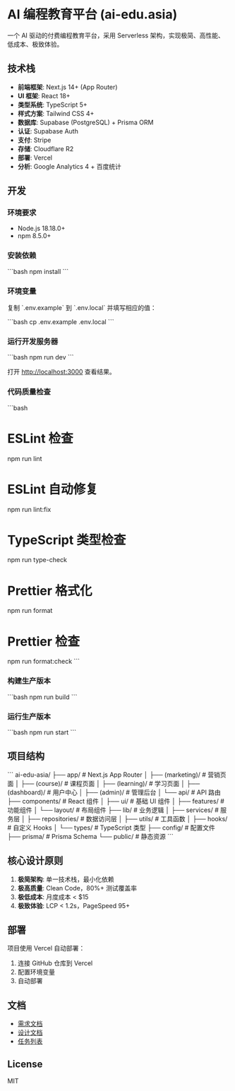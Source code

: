 # AI 编程教育平台 (ai-edu.asia)

一个 AI 驱动的付费编程教育平台，采用 Serverless 架构，实现极简、高性能、低成本、极致体验。

## 技术栈

- **前端框架**: Next.js 14+ (App Router)
- **UI 框架**: React 18+
- **类型系统**: TypeScript 5+
- **样式方案**: Tailwind CSS 4+
- **数据库**: Supabase (PostgreSQL) + Prisma ORM
- **认证**: Supabase Auth
- **支付**: Stripe
- **存储**: Cloudflare R2
- **部署**: Vercel
- **分析**: Google Analytics 4 + 百度统计

## 开发

### 环境要求

- Node.js 18.18.0+
- npm 8.5.0+

### 安装依赖

\`\`\`bash
npm install
\`\`\`

### 环境变量

复制 \`.env.example\` 到 \`.env.local\` 并填写相应的值：

\`\`\`bash
cp .env.example .env.local
\`\`\`

### 运行开发服务器

\`\`\`bash
npm run dev
\`\`\`

打开 [http://localhost:3000](http://localhost:3000) 查看结果。

### 代码质量检查

\`\`\`bash
# ESLint 检查
npm run lint

# ESLint 自动修复
npm run lint:fix

# TypeScript 类型检查
npm run type-check

# Prettier 格式化
npm run format

# Prettier 检查
npm run format:check
\`\`\`

### 构建生产版本

\`\`\`bash
npm run build
\`\`\`

### 运行生产版本

\`\`\`bash
npm run start
\`\`\`

## 项目结构

\`\`\`
ai-edu-asia/
├── app/                    # Next.js App Router
│   ├── (marketing)/       # 营销页面
│   ├── (course)/          # 课程页面
│   ├── (learning)/        # 学习页面
│   ├── (dashboard)/       # 用户中心
│   ├── (admin)/           # 管理后台
│   └── api/               # API 路由
├── components/            # React 组件
│   ├── ui/               # 基础 UI 组件
│   ├── features/         # 功能组件
│   └── layout/           # 布局组件
├── lib/                  # 业务逻辑
│   ├── services/         # 服务层
│   ├── repositories/     # 数据访问层
│   ├── utils/            # 工具函数
│   ├── hooks/            # 自定义 Hooks
│   └── types/            # TypeScript 类型
├── config/               # 配置文件
├── prisma/               # Prisma Schema
└── public/               # 静态资源
\`\`\`

## 核心设计原则

1. **极简架构**: 单一技术栈，最小化依赖
2. **极高质量**: Clean Code，80%+ 测试覆盖率
3. **极低成本**: 月度成本 < $15
4. **极致体验**: LCP < 1.2s，PageSpeed 95+

## 部署

项目使用 Vercel 自动部署：

1. 连接 GitHub 仓库到 Vercel
2. 配置环境变量
3. 自动部署

## 文档

- [需求文档](.kiro/specs/ai-edu-platform/requirements.md)
- [设计文档](.kiro/specs/ai-edu-platform/design.md)
- [任务列表](.kiro/specs/ai-edu-platform/tasks.md)

## License

MIT
